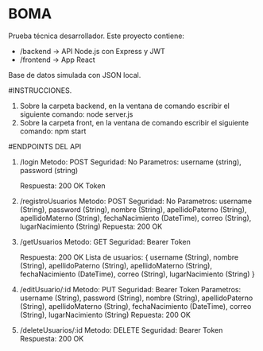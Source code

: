 # BOMA
Prueba técnica desarrollador. 
Este proyecto contiene:

- /backend → API Node.js con Express y JWT
- /frontend → App React

Base de datos simulada con JSON local.

#INSTRUCCIONES.

1. Sobre la carpeta backend, en la ventana de comando escribir el siguiente comando: node server.js
2. Sobre la carpeta front, en la ventana de comando escribir el siguiente comando: npm start

#ENDPOINTS DEL API
1. /login
   Metodo: POST
   Seguridad: No
   Parametros:
   username (string),
   password (string)

   Respuesta:
   200 OK
   Token

3. /registroUsuarios
   Metodo: POST
   Seguridad: No
   Parametros:
    username (String),
    password (String),
    nombre (String),
    apellidoPaterno (String),
    apellidoMaterno (String),
    fechaNacimiento (DateTime),
    correo (String),
    lugarNacimiento (String)
   Repuesta:
   200 OK
 
3. /getUsuarios
   Metodo: GET
  Seguridad: Bearer Token

   Respuesta:
   200 OK
   Lista de usuarios:
   {
       username (String),
      nombre (String),
      apellidoPaterno (String),
      apellidoMaterno (String),
      fechaNacimiento (DateTime),
      correo (String),
      lugarNacimiento (String)
   }

4. /editUsuario/:id
   Metodo: PUT
   Seguridad: Bearer Token
   Parametros:
    username (String),
    password (String),
    nombre (String),
    apellidoPaterno (String),
    apellidoMaterno (String),
    fechaNacimiento (DateTime),
    correo (String),
    lugarNacimiento (String)
   Repuesta:
   200 OK

5. /deleteUsuarios/:id
  Metodo: DELETE
  Seguridad: Bearer Token
   Respuesta:
   200 OK
